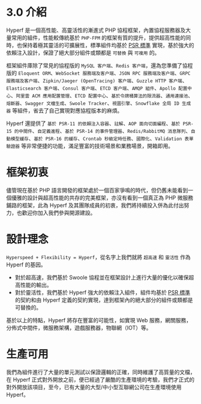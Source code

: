 # 3.0 介紹

Hyperf 是一個高性能、高靈活性的漸進式 PHP 協程框架，內置協程服務器及大量常用的組件，性能較傳統基於 `PHP-FPM` 的框架有質的提升，提供超高性能的同時，也保持着極其靈活的可擴展性，標準組件均基於 [PSR 標準](https://www.php-fig.org/psr) 實現，基於強大的依賴注入設計，保證了絕大部分組件或類都是 `可替換` 與 `可複用` 的。

框架組件庫除了常見的協程版的 `MySQL 客户端`、`Redis 客户端`，還為您準備了協程版的 `Eloquent ORM`、`WebSocket 服務端及客户端`、`JSON RPC 服務端及客户端`、`GRPC 服務端及客户端`、`Zipkin/Jaeger (OpenTracing) 客户端`、`Guzzle HTTP 客户端`、`Elasticsearch 客户端`、`Consul 客户端`、`ETCD 客户端`、`AMQP 組件`、`Apollo 配置中心`、`阿里雲 ACM 應用配置管理`、`ETCD 配置中心`、`基於令牌桶算法的限流器`、`通用連接池`、`熔斷器`、`Swagger 文檔生成`、`Swoole Tracker`、`視圖引擎`、`Snowflake 全局 ID 生成器` 等組件，省去了自己實現對應協程版本的麻煩。

Hyperf 還提供了 `基於 PSR-11 的依賴注入容器`、`註解`、`AOP 面向切面編程`、`基於 PSR-15 的中間件`、`自定義進程`、`基於 PSR-14 的事件管理器`、`Redis/RabbitMQ 消息隊列`、`自動模型緩存`、`基於 PSR-16 的緩存`、`Crontab 秒級定時任務`、`國際化`、`Validation 表單驗證器` 等非常便捷的功能，滿足豐富的技術場景和業務場景，開箱即用。

# 框架初衷

儘管現在基於 PHP 語言開發的框架處於一個百家爭鳴的時代，但仍舊未能看到一個優雅的設計與超高性能的共存的完美框架，亦沒有看到一個真正為 PHP 微服務鋪路的框架，此為 Hyperf 及其團隊成員的初衷，我們將持續投入併為此付出努力，也歡迎你加入我們參與開源建設。

# 設計理念

`Hyperspeed + Flexibility = Hyperf`，從名字上我們就將 `超高速` 和 `靈活性` 作為 Hyperf 的基因。

- 對於超高速，我們基於 Swoole 協程並在框架設計上進行大量的優化以確保超高性能的輸出。
- 對於靈活性，我們基於 Hyperf 強大的依賴注入組件，組件均基於 [PSR 標準](https://www.php-fig.org/psr) 的契約和由 Hyperf 定義的契約實現，達到框架內的絕大部分的組件或類都是可替換的。

基於以上的特點，Hyperf 將存在豐富的可能性，如實現 Web 服務，網關服務，分佈式中間件，微服務架構，遊戲服務器，物聯網（IOT）等。

# 生產可用

我們為組件進行了大量的單元測試以保證邏輯的正確，同時維護了高質量的文檔，在 Hyperf 正式對外開放之前，便已經過了嚴酷的生產環境的考驗，我們才正式的對外開放該項目，至今，已有大量的大型/中小型互聯網公司在生產環境使用 Hyperf。
